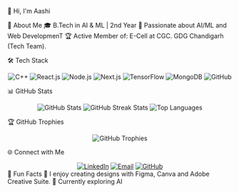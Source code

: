 👋 Hi, I'm Aashi



🌟 About Me
🎓 B.Tech in AI & ML | 2nd Year 
🚀 Passionate about AI/ML and Web DevelopmenT
🏆 Active Member of:
E-Cell at CGC.
GDG Chandigarh (Tech Team).

🛠 Tech Stack
<div align="center"> <img src="https://img.shields.io/badge/Code-C/C++-blue?style=for-the-badge&logo=cplusplus&logoColor=white" alt="C++" /> <img src="https://img.shields.io/badge/Frontend-React.js-61DAFB?style=for-the-badge&logo=react&logoColor=white" alt="React.js" /> <img src="https://img.shields.io/badge/Backend-Node.js-339933?style=for-the-badge&logo=nodedotjs&logoColor=white" alt="Node.js" /> <img src="https://img.shields.io/badge/Framework-Next.js-black?style=for-the-badge&logo=next.js&logoColor=white" alt="Next.js" /> <img src="https://img.shields.io/badge/AI/ML-TensorFlow-FF6F00?style=for-the-badge&logo=tensorflow&logoColor=white" alt="TensorFlow" /> <img src="https://img.shields.io/badge/Database-MongoDB-47A248?style=for-the-badge&logo=mongodb&logoColor=white" alt="MongoDB" /> <img src="https://img.shields.io/badge/Tools-GitHub-lightgrey?style=for-the-badge&logo=github&logoColor=white" alt="GitHub" /> </div>

📊 GitHub Stats
<div align="center"> <img src="https://github-readme-stats.vercel.app/api?username=YourGitHubUsername&show_icons=true&theme=radical" alt="GitHub Stats" /> <img src="https://github-readme-streak-stats.herokuapp.com?user=YourGitHubUsername&theme=radical&hide_border=true" alt="GitHub Streak Stats" /> <img src="https://github-readme-stats.vercel.app/api/top-langs/?username=YourGitHubUsername&layout=compact&theme=radical" alt="Top Languages" /> </div>

🏆 GitHub Trophies
<div align="center"> <img src="https://github-profile-trophy.vercel.app/?username=YourGitHubUsername&theme=radical&row=1&no-frame=true" alt="GitHub Trophies" /> </div>

🌐 Connect with Me
<div align="center"> <a href="www.linkedin.com/in/aashi-raghuwanshi"><img src="https://img.shields.io/badge/LinkedIn-blue?style=for-the-badge&logo=linkedin&logoColor=white" alt="LinkedIn" /></a> <a href="aashiofficial11@gmail.com"><img src="https://img.shields.io/badge/Email-D14836?style=for-the-badge&logo=gmail&logoColor=white" alt="Email" /></a> <a href="https://github.com/Aashi-ghub"><img src="https://img.shields.io/badge/GitHub-black?style=for-the-badge&logo=github&logoColor=white" alt="GitHub" /></a> </div>
🎯 Fun Facts
🎨 I enjoy creating designs with Figma, Canva and Adobe Creative Suite.
🌱 Currently exploring AI 


